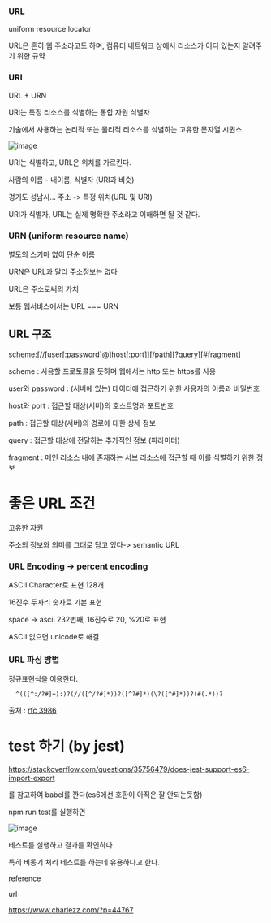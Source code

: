 ### URL 

uniform resource locator

URL은 흔히 웹 주소라고도 하며, 컴퓨터 네트워크 상에서 리소스가 어디 있는지 알려주기 위한 규약

### URI

URL + URN

URI는 특정 리소스를 식별하는 통합 자원 식별자

기술에서 사용하는 논리적 또는 물리적 리소스를 식별하는 고유한 문자열 시퀀스

![image](https://user-images.githubusercontent.com/40421183/128872549-addcc41f-33b3-4f5b-b6a2-9f5117a8ee82.png)

URI는 식별하고, URL은 위치를 가르킨다.

사람의 이름 - 내이름, 식별자 (URI과 비슷)

경기도 성남시... 주소 -> 특정 위치(URL 및 URI)

URI가 식별자, URL는 실제 명확한 주소라고 이해하면 될 것 같다.

### URN (uniform resource name)

별도의 스키마 없이 단순 이름

URN은 URL과 달리 주소정보는 없다 

URL은 주소로써의 가치

보통 웹서비스에서는 URL === URN 


## URL 구조 

scheme:[//[user[:password]@]host[:port]][/path][?query][#fragment]

scheme : 사용할 프로토콜을 뜻하며 웹에서는 http 또는 https를 사용

user와 password : (서버에 있는) 데이터에 접근하기 위한 사용자의 이름과 비밀번호

host와 port : 접근할 대상(서버)의 호스트명과 포트번호

path : 접근할 대상(서버)의 경로에 대한 상세 정보

query : 접근할 대상에 전달하는 추가적인 정보 (파라미터)

fragment : 메인 리소스 내에 존재하는 서브 리소스에 접근할 때 이를 식별하기 위한 정보

# 좋은 URL 조건

고유한 자원

주소의 정보와 의미를 그대로 담고 있다-> semantic URL

### URL Encoding -> percent encoding

ASCII Character로 표현 128개

16진수 두자리 숫자로 기본 표현

space -> ascii 232번째, 16진수로 20, %20로 표현

ASCII 없으면 unicode로 해결

### URL 파싱 방법

정규표현식을 이용한다.
```
  ^(([^:/?#]+):)?(//([^/?#]*))?([^?#]*)(\?([^#]*))?(#(.*))?
```

출처 : [rfc 3986](https://datatracker.ietf.org/doc/html/rfc3986#appendix-B)


# test 하기 (by jest)

https://stackoverflow.com/questions/35756479/does-jest-support-es6-import-export

를 참고하여 babel를 깐다(es6에선 호환이 아직은 잘 안되는듯함)

npm run test를 실행하면 

![image](https://user-images.githubusercontent.com/40421183/128875133-47bb292a-f7b5-4ce8-8768-001238b15f3e.png)

테스트를 실행하고 결과를 확인하다

특히 비동기 처리 테스트를 하는데 유용하다고 한다.





reference 

url

https://www.charlezz.com/?p=44767
